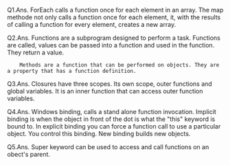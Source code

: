 Q1.Ans. ForEach calls a function once for each element in an array. 
        The map methode not only calls a function once for each element, it, with the results of calling a function
        for every element, creates a new array.

Q2.Ans. Functions are a subprogram designed to perform a task.
        Functions are called, values can be passed into a function and used in the function.
        They return a value.

        Methods are a function that can be performed on objects. They are a property that has a function definition.

Q3.Ans. Closures have three scopes. Its own scope, outer functions and global variables.
        It is an inner function that can access outer function variables.

Q4.Ans. Windows binding, calls a stand alone function invocation.
        Implicit binding is when the object in front of the dot is what the "this" keyword is bound to.
        In explicit binding you can force a function call to use a particular object. You control this binding.
        New binding builds new objects.

Q5.Ans. Super keyword can be used to access and call functions on an obect's parent.
